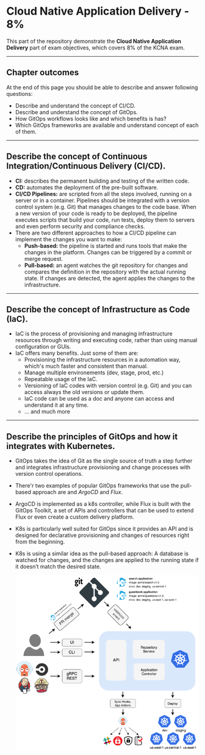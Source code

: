 # Cloud Native Application Delivery - 8%
This part of the repository demonstrate the **Cloud Native Application Delivery** part of exam objectives, which covers 8% of the KCNA exam.

---

## Chapter outcomes
At the end of this page you should be able to describe and answer following questions:
- Describe and understand the concept of CI/CD.
- Describe and understand the concept of GitOps.
- How GitOps workflows looks like and which benefits is has?
- Which GitOps frameworks are available and understand concept of each of them.

---

## Describe the concept of Continuous Integration/Continuous Delivery (CI/CD).
- **CI:** describes the permanent building and testing of the written code.
- **CD:** automates the deployment of the pre-built software.
- **CI/CD Pipelines:** are scripted from all the steps involved, running on a server or in a container. Pipelines should be integrated with a version control system (e.g. Git) that manages changes to the code base. When a new version of your code is ready to be deployed, the pipeline executes scripts that build your code, run tests, deploy them to servers and even perform security and compliance checks.
- There are two different approaches to how a CI/CD pipeline can implement the changes you want to make:
    - **Push-based:** the pipeline is started and runs tools that make the changes in the platform. Changes can be triggered by a commit or merge request.
    - **Pull-based:** an agent watches the git repository for changes and compares the definition in the repository with the actual running state. If changes are detected, the agent applies the changes to the infrastructure.

---

## Describe the concept of Infrastructure as Code (IaC).
- IaC is the process of provisioning and managing infrastructure resources through writing and executing code, rather than using manual configuration or GUIs.  
- IaC offers many benefits. Just some of them are:
    - Provisioning the infrastructure resources in a automation way, which's much faster and consistent than manual.
    - Manage multiple environements (dev, stage, prod, etc.)
    - Repeatable usage of the IaC.
    - Versioning of IaC codes with version control (e.g. Git) and you can access always the old versions or update them.
    - IaC code can be used as a doc and anyone can access and understand it at any time.
    - ... and much more

---

## Describe the principles of GitOps and how it integrates with Kubernetes.
- GitOps takes the idea of Git as the single source of truth a step further and integrates infrastructure provisioning and change processes with version control operations.
- There'r two examples of popular GitOps frameworks that use the pull-based approach are and *ArgoCD* and *Flux*.
- ArgoCD is implemented as a k8s controller, while Flux is built with the GitOps Toolkit, a set of APIs and controllers that can be used to extend Flux or even create a custom delivery platform.
- K8s is particularly well suited for GitOps since it provides an API and is designed for declarative provisioning and changes of resources right from the beginning.
- K8s is using a similar idea as the pull-based approach: A database is watched for changes, and the changes are applied to the running state if it doesn’t match the desired state.

    ![GitOps Concept](./00_images/gitops.png)